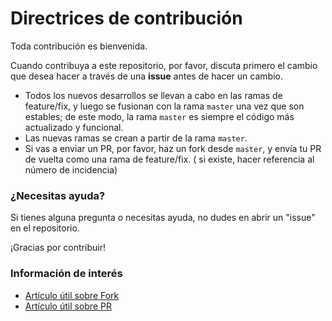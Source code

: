 # Directrices de contribución

Toda contribución es bienvenida.

Cuando contribuya a este repositorio, por favor, discuta primero el cambio que desea hacer a través de una **issue**
antes de hacer un cambio.

- Todos los nuevos desarrollos se llevan a cabo en las ramas de feature/fix, y luego se fusionan con la rama `master`
  una vez que son estables; de este modo, la rama `master` es siempre el código más actualizado y funcional.
- Las nuevas ramas se crean a partir de la rama `master`.
- Si vas a enviar un PR, por favor, haz un fork desde `master`, y envía tu PR de vuelta como una rama de feature/fix. (
  si existe, hacer referencia al número de incidencia)

### ¿Necesitas ayuda?

Si tienes alguna pregunta o necesitas ayuda, no dudes en abrir un "issue" en el repositorio.

¡Gracias por contribuir!

### Información de interés

- [Artículo útil sobre Fork](https://help.github.com/articles/fork-a-repo/ "Artículo útil sobre Fork")
- [Artículo útil sobre PR](https://help.github.com/articles/using-pull-requests/ "Artículo útil sobre PR")

